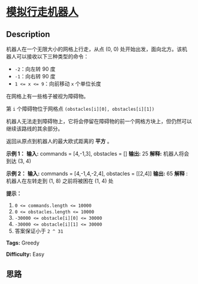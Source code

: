 # [模拟行走机器人][title]

## Description

机器人在一个无限大小的网格上行走，从点 (0, 0) 处开始出发，面向北方。该机器人可以接收以下三种类型的命令：

  * `-2`：向左转 90 度
  * `-1`：向右转 90 度
  * `1 <= x <= 9`：向前移动 `x` 个单位长度

在网格上有一些格子被视为障碍物。

第 `i` 个障碍物位于网格点  `(obstacles[i][0], obstacles[i][1])`

机器人无法走到障碍物上，它将会停留在障碍物的前一个网格方块上，但仍然可以继续该路线的其余部分。

返回从原点到机器人的最大欧式距离的 **平方** 。



**示例 1：**
            **输入:** commands = [4,-1,3], obstacles = []    **输出:** 25    **解释:** 机器人将会到达 (3, 4)    

**示例  2：**
            **输入:** commands = [4,-1,4,-2,4], obstacles = [[2,4]]    **输出:** 65    **解释** : 机器人在左转走到 (1, 8) 之前将被困在 (1, 4) 处    



**提示：**

  1. `0 <= commands.length <= 10000`
  2. `0 <= obstacles.length <= 10000`
  3. `-30000 <= obstacle[i][0] <= 30000`
  4. `-30000 <= obstacle[i][1] <= 30000`
  5. 答案保证小于 `2 ^ 31`


**Tags:** Greedy

**Difficulty:** Easy

## 思路

[title]: https://leetcode-cn.com/problems/walking-robot-simulation
